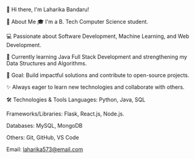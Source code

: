 👋 Hi there, I'm Laharika Bandaru!

🚀 About Me
🎓 I'm a B. Tech Computer Science student.

💻 Passionate about Software Development, Machine Learning, and Web Development.

🌱 Currently learning Java Full Stack Development and strengthening my Data Structures and Algorithms.

🎯 Goal: Build impactful solutions and contribute to open-source projects.

✨ Always eager to learn new technologies and collaborate with others.

🛠️ Technologies & Tools
Languages: Python, Java, SQL

Frameworks/Libraries: Flask, React.js, Node.js.

Databases: MySQL, MongoDB

Others: Git, GitHub, VS Code



Email: laharika573@email.com


